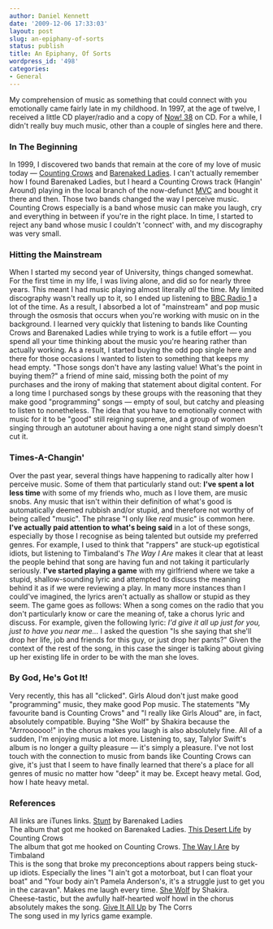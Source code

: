 ```yaml
---
author: Daniel Kennett
date: '2009-12-06 17:33:03'
layout: post
slug: an-epiphany-of-sorts
status: publish
title: An Epiphany, Of Sorts
wordpress_id: '498'
categories:
- General
---
```


My comprehension of music as something that could connect with you
emotionally came fairly late in my childhood. In 1997, at the age of
twelve, I received a little CD player/radio and a copy of [Now! 38](http://en.wikipedia.org/wiki/Now_That's_What_I_Call_Music!_38_(UK_series))
on CD. For a while, I didn't really buy much music, other than a couple
of singles here and there.

### In The Beginning

In 1999, I discovered two bands that remain at the core of my love of
music today — [Counting Crows](http://en.wikipedia.org/wiki/Counting_Crows) and [Barenaked Ladies](http://en.wikipedia.org/wiki/Barenaked_ladies). I can't actually
remember how I found Barenaked Ladies, but I heard a Counting Crows
track (Hangin' Around) playing in the local branch of the now-defunct
[MVC](http://en.wikipedia.org/wiki/Music_and_Video_Club) and bought it
there and then. Those two bands changed the way I perceive music.
Counting Crows especially is a band whose music can make you laugh, cry
and everything in between if you're in the right place. In time, I
started to reject any band whose music I couldn't 'connect' with, and my
discography was very small.

### Hitting the Mainstream

When I started my second year of University, things changed somewhat.
For the first time in my life, I was living alone, and did so for nearly
three years. This meant I had music playing almost literally *all* the
time. My limited discography wasn't really up to it, so I ended up
listening to [BBC Radio 1](http://www.bbc.co.uk/radio1/) a lot of the
time. As a result, I absorbed a lot of "mainstream" and pop music
through the osmosis that occurs when you're working with music on in the
background. I learned very quickly that listening to bands like Counting
Crows and Barenaked Ladies while trying to work is a futile effort — you
spend all your time thinking about the music you're hearing rather than
actually working. As a result, I started buying the odd pop single here
and there for those occasions I wanted to listen to something that keeps
my head empty. "Those songs don't have any lasting value! What's the
point in buying them?" a friend of mine said, missing both the point of
my purchases and the irony of making that statement about digital
content. For a long time I purchased songs by these groups with the
reasoning that they make good "programming" songs — empty of soul, but
catchy and pleasing to listen to nonetheless. The idea that you have to
emotionally connect with music for it to be "good" still reigning
supreme, and a group of women singing through an autotuner about having
a one night stand simply doesn't cut it.

### Times-A-Changin'

Over the past year, several things have happening to radically alter how
I perceive music. Some of them that particularly stand out: **I've spent
a lot less time** with some of my friends who, much as I love them, are
music snobs. Any music that isn't within their definition of what's good
is automatically deemed rubbish and/or stupid, and therefore not worthy
of being called "music". The phrase "I only like *real* music" is common
here. **I've actually paid attention to what's being said** in a lot of
these songs, especially by those I recognise as being talented but
outside my preferred genres. For example, I used to think that "rappers"
are stuck-up egotistical idiots, but listening to Timbaland's *The Way I
Are* makes it clear that at least the people behind that song are having
fun and not taking it particularly seriously. **I've started playing a
game** with my girlfriend where we take a stupid, shallow-sounding lyric
and attempted to discuss the meaning behind it as if we were reviewing a
play. In many more instances than I could've imagined, the lyrics aren't
actually as shallow or stupid as they seem. The game goes as follows:
When a song comes on the radio that you don't particularly know or care
the meaning of, take a chorus lyric and discuss. For example, given the
following lyric: *I'd give it all up just for you, just to have you near
me...* I asked the question "Is she saying that she'll drop her life,
job and friends for this guy, or just drop her pants?" Given the context
of the rest of the song, in this case the singer is talking about giving
up her existing life in order to be with the man she loves.

### By God, He's Got It!

Very recently, this has all "clicked". Girls Aloud don't just make good
"programming" music, they make good Pop music. The statements "My
favourite band is Counting Crows" and "I really like Girls Aloud" are,
in fact, absolutely compatible. Buying "She Wolf" by Shakira because the
"Arrroooooo!" in the chorus makes you laugh is also absolutely fine. All
of a sudden, I'm enjoying music a lot more. Listening to, say, Talylor
Swift's album is no longer a guilty pleasure — it's simply a pleasure.
I've not lost touch with the connection to music from bands like
Counting Crows can give, it's just that I seem to have finally learned
that there's a place for all genres of music no matter how "deep" it may
be. Except heavy metal. God, how I hate heavy metal.

### References

All links are iTunes links.
[Stunt](http://itunes.apple.com/gb/album/stunt/id645201) by Barenaked
Ladies\
The album that got me hooked on Barenaked Ladies. [This Desert Life](http://itunes.apple.com/gb/album/this-desert-life/id14203534) by
Counting Crows\
The album that got me hooked on Counting Crows. [The Way I Are](http://itunes.apple.com/gb/artist/timbaland-feat-keri-hilson-d-o-e/id262736982)
by Timbaland\
This is the song that broke my preconceptions about rappers being
stuck-up idiots. Especially the lines "I ain't got a motorboat, but I
can float your boat" and "Your body ain't Pamela Anderson's, it's a
struggle just to get you in the caravan". Makes me laugh every time.
[She Wolf](http://itunes.apple.com/gb/album/she-wolf-single/id322339087)
by Shakira. \
 Cheese-tastic, but the awfully half-hearted wolf howl in the chorus
absolutely makes the song. [Give It All Up](http://itunes.apple.com/gb/album/give-it-all-up/id603801?i=603711)
by The Corrs \
The song used in my lyrics game example.
